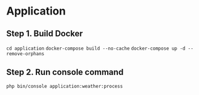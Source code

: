 # Application

## Step 1. Build Docker

`cd application`
`docker-compose build --no-cache`
`docker-compose up -d --remove-orphans`

## Step 2. Run console command

`php bin/console application:weather:process`
